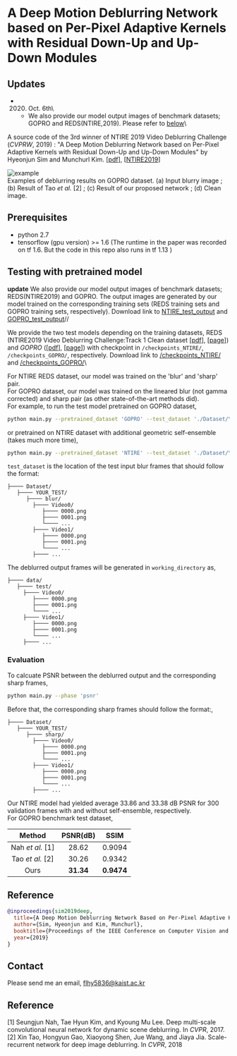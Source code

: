 # A Deep Motion Deblurring Network based on Per-Pixel Adaptive Kernels with Residual Down-Up and Up-Down Modules
## Updates
* 2020. Oct. 6th\
   * We also provide our model output images of benchmark datasets; GOPRO and REDS(NTIRE,2019). Please refer to [below](##Testing-with-pretrained-model)\\

A source code of the 3rd winner of NTIRE 2019 Video Deblurring Challenge (*CVPRW*, 2019) : 
"A Deep Motion Deblurring Network based on Per-Pixel Adaptive Kernels with Residual Down-Up and Up-Down Modules" by Hyeonjun Sim and Munchurl Kim. [[pdf](http://openaccess.thecvf.com/content_CVPRW_2019/papers/NTIRE/Sim_A_Deep_Motion_Deblurring_Network_Based_on_Per-Pixel_Adaptive_Kernels_CVPRW_2019_paper.pdf)], [[NTIRE2019](http://www.vision.ee.ethz.ch/ntire19/)]

![example](/img.png)\
Examples of deblurring results on GOPRO dataset. (a) Input blurry image ; (b) Result of Tao *et al.* [2] ; (c) Result of our proposed network ; (d) Clean image.

## Prerequisites
* python 2.7
* tensorflow (gpu version) >= 1.6 (The runtime in the paper was recorded on tf 1.6. But the code in this repo also runs in tf 1.13 )

## Testing with pretrained model
**update**
We also provide our model output images of benchmark datasets; REDS(NTIRE2019) and GOPRO. The output images are generated by our model trained on the corresponding training sets (REDS training sets and GOPRO training sets, respectively). Download link to [NTIRE_test_output](https://www.dropbox.com/s/z9me5pb5pfa9d9d/NTIRE_test_Sim_and_Kim.zip?dl=0) and [GOPRO_test_output](https://www.dropbox.com/s/dsj6ssmsay86ldj/GOPRO_test_linear_Sim_and_Kim.zip?dl=0)//

We provide the two test models depending on the training datasets, REDS (NTIRE2019 Video Deblurring Challenge:Track 1 Clean dataset [[pdf](http://openaccess.thecvf.com/content_CVPRW_2019/papers/NTIRE/Nah_NTIRE_2019_Challenge_on_Video_Deblurring_and_Super-Resolution_Dataset_and_CVPRW_2019_paper.pdf)], [[page](https://seungjunnah.github.io/Datasets/reds)]) and *GOPRO* ([[pdf](http://openaccess.thecvf.com/content_cvpr_2017/papers/Nah_Deep_Multi-Scale_Convolutional_CVPR_2017_paper.pdf)], [[page](https://github.com/SeungjunNah/DeepDeblur_release)]) with checkpoint in `/checkpoints_NTIRE/`, `/checkpoints_GOPRO/`, respectively. Download link to [/checkpoints_NTIRE/](https://www.dropbox.com/s/5uguucc85d0dn1d/checkpoints_NTIRE.zip?dl=0) and [/checkpoints_GOPRO/](https://www.dropbox.com/s/v6rj0cz3ix8vcx7/checkpoints_GOPRO.zip?dl=0)\


For NTIRE REDS dataset, our model was trained on the 'blur' and 'sharp' pair.\
For GOPRO dataset, our model was trained on the lineared blur (not gamma corrected) and sharp pair (as other state-of-the-art methods did).\
For example, to run the test model pretrained on GOPRO dataset, 
```bash
python main.py --pretrained_dataset 'GOPRO' --test_dataset './Dataset/YOUR_TEST/' --working_directory './data/'
```
or pretrained on NTIRE dataset with additional geometric self-ensemble (takes much more time), 
```bash
python main.py --pretrained_dataset 'NTIRE' --test_dataset './Dataset/YOUR_TEST/' --working_directory './data/' --ensemble
```

`test_dataset` is the location of the test input blur frames that should follow the format:
```
├──── Dataset/
   ├──── YOUR_TEST/
      ├──── blur/
        ├──── Video0/
           ├──── 0000.png
           ├──── 0001.png
           └──── ...
        ├──── Video1/
           ├──── 0000.png
           ├──── 0001.png
           └──── ...
        ├──── ...
```
The deblurred output frames will be generated in `working_directory` as,
```
├──── data/
   ├──── test/
     ├──── Video0/
        ├──── 0000.png
        ├──── 0001.png
        └──── ...
     ├──── Video1/
        ├──── 0000.png
        ├──── 0001.png
        └──── ...
     ├──── ...
```

### Evaluation
To calcuate PSNR between the deblurred output and the corresponding sharp frames,
```bash
python main.py --phase 'psnr'
```
Before that, the corresponding sharp frames should follow the format:,
```
├──── Dataset/
   ├──── YOUR_TEST/
      ├──── sharp/
        ├──── Video0/
           ├──── 0000.png
           ├──── 0001.png
           └──── ...
        ├──── Video1/
           ├──── 0000.png
           ├──── 0001.png
           └──── ...
        ├──── ...
```
Our NTIRE model had yielded average 33.86 and 33.38 dB PSNR for 300 validation frames with and without self-ensemble, respectively.\
For GOPRO benchmark test dataset,

| Method | PSNR(dB) | SSIM |
| :----: | :------: | :----: |
| Nah *et al.* [1] | 28.62 | 0.9094 |
| Tao *et al.* [2] | 30.26 | 0.9342 |
| Ours | **31.34** | **0.9474** |


## Reference
```bibtex
@inproceedings{sim2019deep,
  title={A Deep Motion Deblurring Network Based on Per-Pixel Adaptive Kernels With Residual Down-Up and Up-Down Modules},
  author={Sim, Hyeonjun and Kim, Munchurl},
  booktitle={Proceedings of the IEEE Conference on Computer Vision and Pattern Recognition Workshops},
  year={2019}
}
```
## Contact
Please send me an email, flhy5836@kaist.ac.kr

## Reference
[1] Seungjun Nah, Tae Hyun Kim, and Kyoung Mu Lee. Deep multi-scale convolutional neural network for dynamic scene deblurring. In *CVPR*, 2017.\
[2]  Xin Tao, Hongyun Gao, Xiaoyong Shen, Jue Wang, and Jiaya Jia. Scale-recurrent network for deep image deblurring. In *CVPR*, 2018
